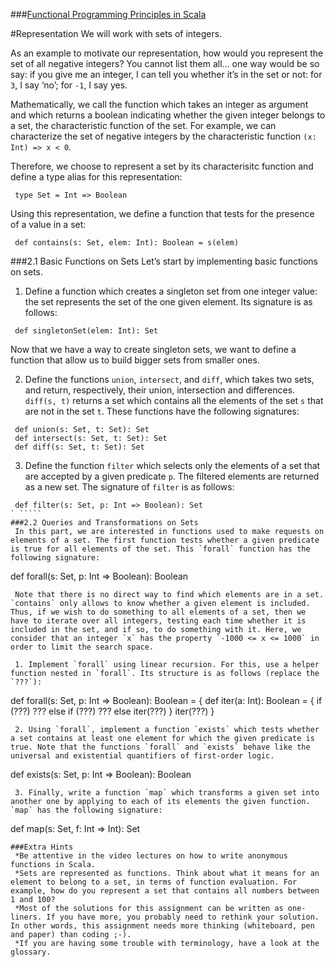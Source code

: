 ###[Functional Programming Principles in Scala](https://class.coursera.org/progfun-005)

#Representation
 We will work with sets of integers.

 As an example to motivate our representation, how would you represent the set of all negative integers? You cannot list them all… one way would be so say: if you give me an integer, I can tell you whether it’s in the set or not: for `3`, I say ‘no’; for `-1`, I say yes.

 Mathematically, we call the function which takes an integer as argument and which returns a boolean indicating whether the given integer belongs to a set, the characteristic function of the set. For example, we can characterize the set of negative integers by the characteristic function `(x: Int) => x < 0`.

 Therefore, we choose to represent a set by its characterisitc function and define a type alias for this representation:
```
 type Set = Int => Boolean
```
 Using this representation, we define a function that tests for the presence of a value in a set:
```
 def contains(s: Set, elem: Int): Boolean = s(elem)
```
###2.1 Basic Functions on Sets
 Let’s start by implementing basic functions on sets.

 1. Define a function which creates a singleton set from one integer value: the set represents the set of the one given element. Its signature is as follows:
```
 def singletonSet(elem: Int): Set
```
 Now that we have a way to create singleton sets, we want to define a function that allow us to build bigger sets from smaller ones.

 2. Define the functions `union`, `intersect`, and `diff`, which takes two sets, and return, respectively, their union, intersection and differences. `diff(s, t)` returns a set which contains all the elements of the set `s` that are not in the set `t`. These functions have the following signatures:
```
 def union(s: Set, t: Set): Set
 def intersect(s: Set, t: Set): Set
 def diff(s: Set, t: Set): Set
```
 3. Define the function `filter` which selects only the elements of a set that are accepted by a given predicate `p`. The filtered elements are returned as a new set. The signature of `filter` is as follows:
```
 def filter(s: Set, p: Int => Boolean): Set
` `````
###2.2 Queries and Transformations on Sets
 In this part, we are interested in functions used to make requests on elements of a set. The first function tests whether a given predicate is true for all elements of the set. This `forall` function has the following signature:
```
 def forall(s: Set, p: Int => Boolean): Boolean
```
 Note that there is no direct way to find which elements are in a set. `contains` only allows to know whether a given element is included. Thus, if we wish to do something to all elements of a set, then we have to iterate over all integers, testing each time whether it is included in the set, and if so, to do something with it. Here, we consider that an integer `x` has the property `-1000 <= x <= 1000` in order to limit the search space.

 1. Implement `forall` using linear recursion. For this, use a helper function nested in `forall`. Its structure is as follows (replace the `???`):
```
 def forall(s: Set, p: Int => Boolean): Boolean = {
  def iter(a: Int): Boolean = {
    if (???) ???
    else if (???) ???
    else iter(???)
  }
  iter(???)
 }
```
 2. Using `forall`, implement a function `exists` which tests whether a set contains at least one element for which the given predicate is true. Note that the functions `forall` and `exists` behave like the universal and existential quantifiers of first-order logic.
```
 def exists(s: Set, p: Int => Boolean): Boolean
```
 3. Finally, write a function `map` which transforms a given set into another one by applying to each of its elements the given function. `map` has the following signature:
```
 def map(s: Set, f: Int => Int): Set
```
###Extra Hints
 *Be attentive in the video lectures on how to write anonymous functions in Scala.
 *Sets are represented as functions. Think about what it means for an element to belong to a set, in terms of function evaluation. For example, how do you represent a set that contains all numbers between 1 and 100?
 *Most of the solutions for this assignment can be written as one-liners. If you have more, you probably need to rethink your solution. In other words, this assignment needs more thinking (whiteboard, pen and paper) than coding ;-).
 *If you are having some trouble with terminology, have a look at the glossary.